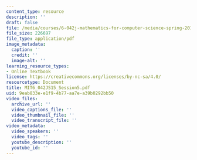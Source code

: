 ```yaml
---
content_type: resource
description: ''
draft: false
file: /media/courses/6-042j-mathematics-for-computer-science-spring-2015/mit6_042js15_session5.pdf
file_size: 226697
file_type: application/pdf
image_metadata:
  caption: ''
  credit: ''
  image-alt: ''
learning_resource_types:
- Online Textbook
license: https://creativecommons.org/licenses/by-nc-sa/4.0/
resourcetype: Document
title: MIT6_042JS15_Session5.pdf
uid: 9eab833e-e1f9-4b77-aa7e-a39b0292bb50
video_files:
  archive_url: ''
  video_captions_file: ''
  video_thumbnail_file: ''
  video_transcript_file: ''
video_metadata:
  video_speakers: ''
  video_tags: ''
  youtube_description: ''
  youtube_id: ''
---
```

